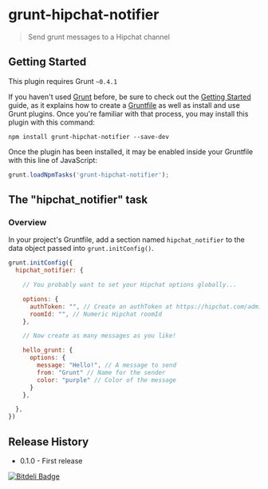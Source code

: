 # grunt-hipchat-notifier

> Send grunt messages to a Hipchat channel

## Getting Started
This plugin requires Grunt `~0.4.1`

If you haven't used [Grunt](http://gruntjs.com/) before, be sure to check out the [Getting Started](http://gruntjs.com/getting-started) guide, as it explains how to create a [Gruntfile](http://gruntjs.com/sample-gruntfile) as well as install and use Grunt plugins. Once you're familiar with that process, you may install this plugin with this command:

```shell
npm install grunt-hipchat-notifier --save-dev
```

Once the plugin has been installed, it may be enabled inside your Gruntfile with this line of JavaScript:

```js
grunt.loadNpmTasks('grunt-hipchat-notifier');
```

## The "hipchat_notifier" task

### Overview
In your project's Gruntfile, add a section named `hipchat_notifier` to the data object passed into `grunt.initConfig()`.

```js
grunt.initConfig({
  hipchat_notifier: {

    // You probably want to set your Hipchat options globally...

    options: {
      authToken: "", // Create an authToken at https://hipchat.com/admin/api
      roomId: "", // Numeric Hipchat roomId
    },

    // Now create as many messages as you like!

    hello_grunt: {
      options: {
        message: "Hello!", // A message to send
        from: "Grunt" // Name for the sender
        color: "purple" // Color of the message
      }
    },

  },
})
```

## Release History

* 0.1.0 - First release


[![Bitdeli Badge](https://d2weczhvl823v0.cloudfront.net/logankoester/grunt-hipchat-notifier/trend.png)](https://bitdeli.com/free "Bitdeli Badge")

